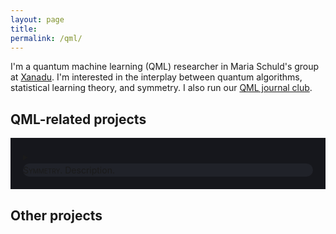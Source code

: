 ```yaml
---
layout: page
title:
permalink: /qml/
---
```


I'm a quantum machine learning (QML) researcher in Maria Schuld's
group at [Xanadu](https://www.xanadu.ai/). I'm interested in the
interplay between quantum algorithms, statistical learning theory, and
symmetry. I also run our [QML journal club](https://heptar.ch/qml-jc).

## QML-related projects

<div style="background-color: #16171c ; padding: 20px 20px 20px 20px; border: 0px solid
grey; line-height:1.5">
<details>
  <summary>
<div style="background-color: #202229 ; padding: 0px; border: 0px solid
grey; line-height:1.5; border-radius: 15px">
<span style="font-variant: small-caps">Symmetry.</span> Description.
</div>
  </summary>
 To do.
  </p>
</details>
</div>

## Other projects
